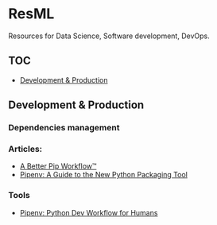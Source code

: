 # ResML
Resources for Data Science, Software development, DevOps.

## TOC

- [Development & Production](#development--production)



## Development & Production

### Dependencies management

### Articles: 

- [A Better Pip Workflow™](https://www.kennethreitz.org/essays/a-better-pip-workflow)
- [Pipenv: A Guide to the New Python Packaging Tool](https://realpython.com/pipenv-guide/)

### Tools
- [Pipenv: Python Dev Workflow for Humans](https://pipenv.readthedocs.io/en/latest/)
